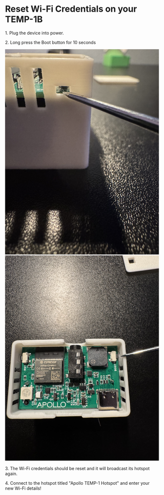 # Reset Wi-Fi Credentials on your TEMP-1B

1\. Plug the device into power.

2\. Long press the Boot button for 10 seconds

![](assets/temp-1b-boot-button-side-view-1.jpg)![](assets/temp-1b-boot-button-lid-off.jpg)

3\. The Wi-Fi credentials should be reset and it will broadcast its hotspot again.

4\. Connect to the hotspot titled "Apollo TEMP-1 Hotspot" and enter your new Wi-Fi details!